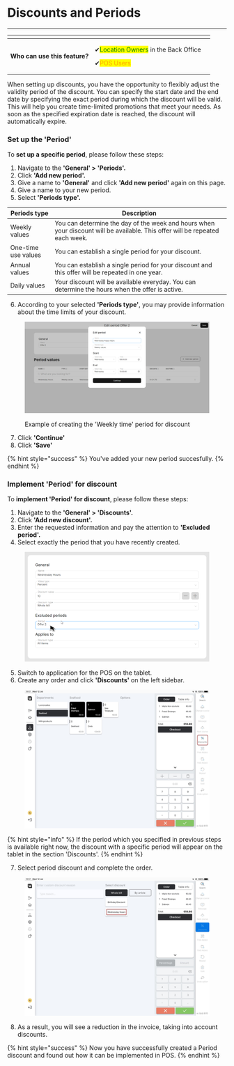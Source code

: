 # Discounts and Periods

***

<table data-card-size="large" data-view="cards" data-full-width="false"><thead><tr><th></th><th></th><th></th></tr></thead><tbody><tr><td><strong>Who can use this feature?</strong></td><td><p><span data-gb-custom-inline data-tag="emoji" data-code="2714">✔</span><mark style="color:green;">Location Owners</mark> in the Back Office</p><p><span data-gb-custom-inline data-tag="emoji" data-code="2714">✔</span><mark style="color:orange;">POS Users</mark> </p></td><td></td></tr></tbody></table>

When setting up discounts, you have the opportunity to flexibly adjust the validity period of the discount. You can specify the start date and the end date by specifying the exact period during which the discount will be valid. This will help you create time-limited promotions that meet your needs. As soon as the specified expiration date is reached, the discount will automatically expire.

### Set up the 'Period'

To **set up a specific period**, please follow these steps:

1. Navigate to the **'General' > 'Periods'.**&#x20;
2. Click **'Add new period'.**
3. Give a name to **'General'** and click **'Add new period'** again on this page.
4. Give a name to your new period.
5. Select **'Periods type'.**

| Periods type        | Description                                                                                                                  |
| ------------------- | ---------------------------------------------------------------------------------------------------------------------------- |
| Weekly values       | You can determine the day of the week and hours when your discount will be available. This offer will be repeated each week. |
| One-time use values | You can establish a single period for your discount.                                                                         |
| Annual values       | You can establish a single period for your discount and this offer will be repeated in one year.                             |
| Daily values        | Your discount will be available everyday. You can determine the hours when the offer is active.                              |

6. According to your selected **'Periods type'**, you may provide information about the time limits of your discount.

<figure><img src="../../.gitbook/assets/periods.jpg" alt=""><figcaption><p>Example of creating the 'Weekly time' period for discount</p></figcaption></figure>

7. Click **'Continue'**
8. Click **'Save'**

{% hint style="success" %}
You've added your new period succesfully.
{% endhint %}

### Implement 'Period' for discount

To **implement 'Period' for discount**, please follow these steps:

1. Navigate to the **'General' > 'Discounts'.**
2. Click **'Add new discount'.**
3. Enter the requested information and pay the attention to **'Excluded period'.**
4. Select exactly the period that you have recently created.

<figure><img src="../../.gitbook/assets/2023-07-22_14-14-53.png" alt=""><figcaption></figcaption></figure>

5. Switch to application for the POS on the tablet.
6. Create any order and click **'Discounts'** on the left sidebar.

<figure><img src="../../.gitbook/assets/discounts-periods.jpg" alt=""><figcaption></figcaption></figure>

{% hint style="info" %}
If the period which you specified in previous steps is available right now, the discount with a specific period will appear on the tablet in the section 'Discounts'.&#x20;
{% endhint %}

7. Select period discount and complete the order.

<figure><img src="../../.gitbook/assets/periods (1).jpg" alt=""><figcaption></figcaption></figure>

8. As a result, you will see a reduction in the invoice, taking into account discounts.

{% hint style="success" %}
Now you have successfully created a Period discount and found out how it can be implemented in POS.
{% endhint %}
